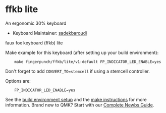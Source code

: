 # ffkb lite

An ergonomic 30% keyboard

* Keyboard Maintainer: [sadekbaroudi](https://github.com/sadekbaroudi)

faux fox keyboard (ffkb) lite

Make example for this keyboard (after setting up your build environment):
```
    make fingerpunch/ffkb/lite/v1:default FP_INDICATOR_LED_ENABLE=yes
```

Don't forget to add ```CONVERT_TO=stemcell``` if using a stemcell controller.

Options are:
```
    FP_INDICATOR_LED_ENABLE=yes
```

See the [build environment setup](https://docs.qmk.fm/#/getting_started_build_tools) and the [make instructions](https://docs.qmk.fm/#/getting_started_make_guide) for more information. Brand new to QMK? Start with our [Complete Newbs Guide](https://docs.qmk.fm/#/newbs).
